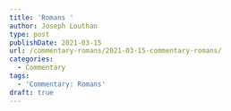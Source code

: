 ```yaml
---
title: 'Romans '
author: Joseph Louthan
type: post
publishDate: 2021-03-15
url: /commentary-romans/2021-03-15-commentary-romans/
categories:
  - Commentary
tags:
  - 'Commentary: Romans'
draft: true
---
```

